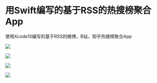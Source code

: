 # 用Swift编写的基于RSS的热搜榜聚合App

使用Xcode10编写的基于RSS的微博，B站，知乎热搜榜聚合App

![](https://p.ananas.chaoxing.com/star3/origin/1225c95c4705d706cefb1e20977fe5ec.png)



![](https://p.ananas.chaoxing.com/star3/origin/5d477fe8d36b7aa41256462233de0d6f.png)

![](https://p.ananas.chaoxing.com/star3/origin/774673e9cdd41b66ea1b701d8255afc4.png)

![](https://user-images.githubusercontent.com/66949416/271945389-6720b86d-f29b-4417-9c96-a3623f097496.png)



